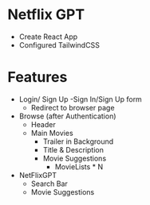 # Netflix GPT

- Create React App
- Configured TailwindCSS


# Features
- Login/ Sign Up
    -Sign In/Sign Up form
    - Redirect to browser page
- Browse (after Authentication)
    - Header
    - Main Movies
        - Trailer in Background
        - Title & Description
        - Movie Suggestions
            - MovieLists * N
- NetFlixGPT
    - Search Bar
    - Movie Suggestions